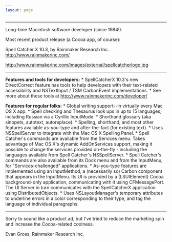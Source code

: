 ```yaml
---
layout: page
---
```



----

Long-time Macintosh software developer (since 1984!).

Most recent product release (a Cocoa app, of course):

Spell Catcher X 10.3, by Rainmaker Research Inc. http://www.rainmakerinc.com/

http://www.rainmakerinc.com/images/external/spellcatcherlogo.jpg

----


**Features and tools for developers:**
*
SpellCatcherX 10.3's new DirectCorrect feature has tools to help developers with their text-related accessibility and NSTextInput / TSM CarbonEvent implementations. 
*
See more about these tools at http://www.rainmakerinc.com/developer/



**Features for regular folks:**
*
Global writing support--in virtually every Mac OS X app.
*
Spell checking and Thesaurus look ups in up to 15 languages, including Russian via a Cyrillic InputMode.
*
Shorthand glossary (aka sinppets, autotext, autoreplace).
*
Spelling, shorthand, and most other features available as-you-type and after-the-fact (for existing text).
*
Uses NSSpellServer to integrate with the Mac OS X Spelling Panel.
*
Spell Catcher's commands are available from the Services menu. Takes advantage of Mac OS X's dynamic AddOnServices support, making it possible to change the services provided on-the-fly - including the languages available from Spell Catcher's NSSpellServer.
*
Spell Catcher's commands are also available from its Dock menu and from the InputMenu, for "Services-challenged" applications.
*
As-you-type features are implemented using an InputMethod, a (necessarily so) Carbon component that appears in the InputMenu. Its UI is provided by a (LSUIElement) Cocoa background-only application, communicating with it using CFMessagePort. The UI Server in turn communicates with the SpellCatcherX application using DistributedObjects.
*
Uses NSLayoutManager's temporary attributes to underline errors in a color corresponding to their type, and tag the language of individual paragraphs.


----

Sorry to sound like a product ad, but I've tried to reduce the marketing spin and increase the Cocoa-related coolness.

Evan Gross, Rainmaker Research Inc.
